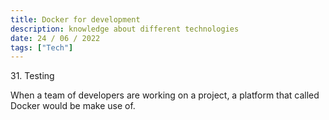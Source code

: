 ```yaml
---
title: Docker for development
description: knowledge about different technologies
date: 24 / 06 / 2022
tags: ["Tech"]
---
```


<p>31. Testing</p>

<p> 
When a team of developers are working on a project, a platform that called Docker would be make use of.
</p>


<img src="/Blog/20220623-1.png" alt="">
<img src="/Blog/20220623-2.png" alt="">
